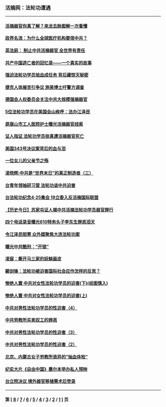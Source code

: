 ### 活摘网：法轮功遭遇
---
#### [活摘器官你真了解？来龙去脉图解一次看懂](../../pages/nf5881/n13013820.md?08270430) 
#### [政界名流：为什么全球医疗机构要信中共？](../../pages/nf5881/n11945479.md?08270430) 
#### [英法庭： 制止中共活摘器官 全世界有责任](../../pages/nf5881/n11330691.md?08270430) 
#### [共产中国逃亡者的回忆录——一个真实的故事](../../pages/nf5881/n10918649.md?08270430) 
#### [强迫法轮功学员验血成任务 背后藏惊天秘密](../../pages/nf5881/n4252384.md?08270430) 
#### [捷克人体展览引争议 旅美博士吁警方调查](../../pages/nf5881/n9429187.md?08270430) 
#### [德国会人权委员会关注中共大规模强摘器官](../../pages/nf5881/n8418950.md?08270430) 
#### [5位法轮功学员在美国会山疾呼：法办江泽民](../../pages/nf5881/n8101519.md?08270430) 
#### [原唐山市工人医院护士曝光活摘器官线索](../../pages/nf5881/n8076384.md?08270430) 
#### [证人指证 法轮功学员徐真遭活摘器官死亡](../../pages/nf5881/n8042467.md?08270430) 
#### [美国343号决议案背后的血与泪](../../pages/nf5881/n8020684.md?08270430) 
#### [一位女儿的父亲节之殇](../../pages/nf5881/n8014122.md?08270430) 
#### [凌晓辉:中共是“世界末日”的真正制造者（三）](../../pages/nf5881/n4210333.md?08270430) 
#### [台青年领袖研习营 法轮功谈中共迫害](../../pages/nf5881/n4141857.md?08270430) 
#### [台法轮功纪念4‧25集会 19立委入反活摘国际联盟](../../pages/nf5881/n4141821.md?08270430) 
#### [【历史今日】苏家屯证人揭中共活摘法轮功学员器官罪行](../../pages/nf5881/n4135912.md?08270430) 
#### [四个电话录音曝光610特务头子李东生罪恶滔天](../../pages/nf5881/n4040060.md?08270430) 
#### [令江泽民胆寒 众外媒聚焦大连法轮功案](../../pages/nf5881/n3932671.md?08270430) 
#### [曝光中共酷刑：“开锁”](../../pages/nf5881/n3889373.md?08270430) 
#### [凌宸：撕开马三家的妖魅画皮](../../pages/nf5881/n3849369.md?08270430) 
#### [郦剑锋：法轮功被迫害国际社会应作怎样的反思？](../../pages/nf5881/n3824560.md?08270430) 
#### [惨绝人寰 中共对女性法轮功学员的迫害(下)(组图慎入)](../../pages/nf5881/n3816285.md?08270430) 
#### [惨绝人寰 中共对女性法轮功学员的迫害(上)](../../pages/nf5881/n3815374.md?08270430) 
#### [中共对男性法轮功学员的性迫害（4）](../../pages/nf5881/n3769144.md?08270430) 
#### [中共劳教所买卖奴工的罪恶](../../pages/nf5881/n3769378.md?08270430) 
#### [中共对男性法轮功学员的性迫害（3）](../../pages/nf5881/n3768231.md?08270430) 
#### [中共对男性法轮功学员的性迫害（2）](../../pages/nf5881/n3767211.md?08270430) 
#### [北京、内蒙古女子劳教所诡异的“抽血体检”](../../pages/nf5881/n3753158.md?08270430) 
#### [纪实大片《自由中国》墨尔本举办私人预映](../../pages/nf5881/n3743337.md?08270430) 
#### [台立院决议 境外器官移植需术后登录](../../pages/nf5881/n3741520.md?08270430) 

---
#### 第 [ [8](./8.md?08270430) / [7](./7.md?08270430) / [6](./6.md?08270430) / [5](./5.md?08270430) / [4](./4.md?08270430) / [3](./3.md?08270430) / [2](./2.md?08270430) / [1](./1.md?08270430) ] 页

